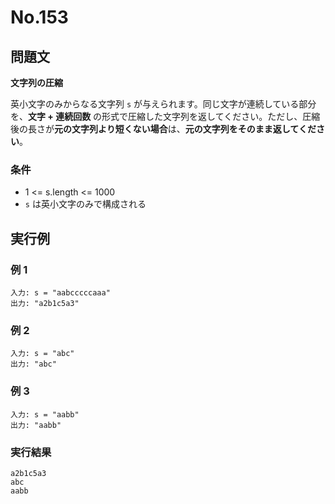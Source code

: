 # No.153

## 問題文

**文字列の圧縮**

英小文字のみからなる文字列 `s` が与えられます。同じ文字が連続している部分を、**文字 + 連続回数** の形式で圧縮した文字列を返してください。ただし、圧縮後の長さが**元の文字列より短くない場合**は、**元の文字列をそのまま返してください**。

### 条件

* 1 <= s.length <= 1000
* `s` は英小文字のみで構成される

## 実行例

### 例 1

```
入力: s = "aabcccccaaa"
出力: "a2b1c5a3"
```

### 例 2

```
入力: s = "abc"
出力: "abc"
```

### 例 3

```
入力: s = "aabb"
出力: "aabb"
```

### 実行結果

```text
a2b1c5a3
abc
aabb
```
